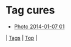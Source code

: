 <!--
title: Tag cures
date: 2020-06-28T15:26:59.289Z
tags:
-->
# Tag cures

 * [Photo 2014-01-07 01](72498253501.md)

| [Tags](tags.md) | [Top](index.md) |

